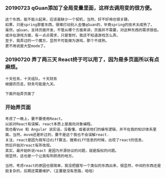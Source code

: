 
### 20190723 qGuan添加了全局变量里面，这样去调用变的很方便。
    
    这个东西，能不能火起来，应该是缺少一个契机，当然，好不好用也很关键。
    如果，只是spring那套东西，很难打动别人去懂qGuan的，毕竟spring的技术太成熟了。
    虽然，qGuan，支持页面开发，不管从哪个方面来讲，页面并不需要，对这种东西的需求很低。
    或许在游戏方面，有一点点需求，只是暂时，我还不知道游戏怎么弄。
    至于，我弄过的一个魔方，显然不可能做为游戏，那个不成熟。
    更不用说是大型mode了。
    
### 20190720 弄了两三天 React终于可以用了，因为是多页面所以有点麻烦。

    十天任务，十天组队，十天财务
    根据农历走，财务可能是九天。
    
    下面开始弄页面了
    

### 开始弄页面
    
    考虑了一晚上，要不要使用React。
    以前对React有误解，react本质上是面向对象编程。
    我也看Vue 和 Angular 说实话，没看懂，或者说他们的编写逻辑，并不在我的知识体系里面，当然，mvvm还是听过的，要不是这个我也不会误解react.
    关注，react是因为我写过diff算法，搜索diff信息的时候，出现了react的信息。
    然后开始对react有所改观。
    其实，最开始听说react 是因为开源协议的问题，就是版权的问题。
    很显然，这也是一个让我有所顾虑的地方。
    
    当然，考虑react的原因也很简单，我没把握写一个类似的东西出来，很显然，中间的东西还是挺复杂的，后期还需要维护，（主要是没有思路，哈哈）
    
    
    
    
    